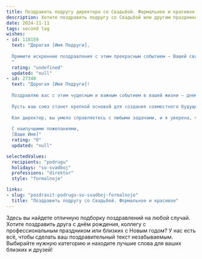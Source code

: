 ```yaml
---
title: Поздравить подругу директора со Свадьбой. Формальное и красивое
description: Хотите поздравить подругу со Свадьбой или другим праздником? Наш ИИ создаст незабываемое поздравление, а вы обязательно выделитесь среди других.  
date: 2024-11-11
tags: second tag
wishes:
- id: 118159
  text: "Дорогая [Имя Подруги],
  
  Примите искренние поздравления с этим прекрасным событием – Вашей свадьбой! Желаю Вам и Вашему супругу крепкой любви, семейного благополучия, взаимного уважения и полного счастья. Пусть ваша жизнь будет наполнена радостью,  взаимопониманием и успехами.  Надеюсь, что Ваш профессионализм и талант руководителя,  [Имя Подруги],  и дальше будут приносить Вам заслуженное признание, а семейное счастье станет надежной опорой в любых начинаниях.  Горжусь Вами!
  "
  rating: "undefined"
  updated: "null"
- id: 27340
  text: "Дорогая [Имя Подруги]!
  
  Поздравляю вас с этим чудесным и важным событием в вашей жизни — днем вашей свадьбы! В этот особенный день желаю вам безмерного счастья, искренней любви и взаимопонимания.
  
  Пусть ваш союз станет крепкой основой для создания совместного будущего, наполненного радостью, теплом и гармонией. Пусть каждый день, проведённый вместе, будет дарить вам новые яркие эмоции и незабываемые мгновения.
  
  Как директор, вы умело справляетесь с любыми задачами, и я уверена, что в вашей новой роли жены вы проявите такие же качества — заботу, терпение и поддержку.
  
  С наилучшими пожеланиями,
  [Ваше Имя]"
  rating: "0"
  updated: "null"

selectedValues:
  recipients: "podrugu"
  holidays: "so-svadboj"
  professions: "direktor"
  style: "formalnoje"

links:
- slug: "pozdravit-podrugu-so-svadboj-formalnoje"
  title: "Поздравить подругу со Свадьбой. Формальное и красивое"
---
```


Здесь вы найдете отличную подборку поздравлений на любой случай. 
Хотите поздравить друга с днём рождения, коллегу с профессиональным праздником или близких с Новым годом? У нас есть всё, чтобы сделать ваш поздравительный текст незабываемым. Выбирайте нужную категорию и находите лучшие слова для ваших близких и друзей!
